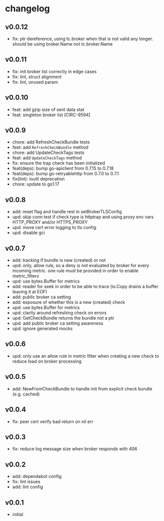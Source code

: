 # changelog

## v0.0.12

* fix: ptr dereference, using tc.broker when that is not valid any longer. should be using broker.Name not tc.broker.Name

## v0.0.11

* fix: init broker list correctly in edge cases
* fix: lint, struct alignment
* fix: lint, unused param

## v0.0.10

* feat: add gzip size of sent data stat
* feat: singleton broker list [CIRC-9594]

## v0.0.9

* chore: add RefreshCheckBundle tests
* feet: add `RefreshCheckBundle` method
* chore: add UpdateCheckTags tests
* feat: add `UpdateCheckTags` method
* fix: ensure the trap check has been initialized
* feat(deps): bump go-apiclient from 0.7.15 to 0.7.18
* feat(deps): bump go-retryablehttp from 0.7.0 to 0.7.1
* fix(lint): ioutil deprecation
* chore: update to go1.17

## v0.0.8

* add: reset flag and handle rest in setBrokerTLSConfig
* upd: skip conn test if check type is httptrap and using proxy env vars HTTP_PROXY and/or HTTPS_PROXY
* upd: move cert error logging to tls config
* upd: disable gci

## v0.0.7

* add: tracking if bundle is new (created) or not
* upd: only, allow rule, so a deny is not evaluated by broker for every incoming metric. one rule _must_ be provided in order to enable metric_filters
* upd: use bytes.Buffer for metrics
* add: reader for seek in order to be able to trace (io.Copy drains a buffer leaving it at EOF)
* add: public broker ca setting
* add: exposure of whether this is a new (created) check
* upd: use bytes.Buffer for metrics
* upd: clarity around refreshing check on errors
* upd: GetCheckBundle returns the bundle not a ptr
* upd: add public broker ca setting awareness
* upd: ignore generated mocks

## v0.0.6

* upd: only use an allow rule in metric filter when creating a new check to reduce load on broker processing

## v0.0.5

* add: NewFromCheckBundle to handle init from explicit check bundle (e.g. cached)

## v0.0.4

* fix: peer cert verify bad return on nil err

## v0.0.3

* fix: reduce log message size when broker responds with 406

## v0.0.2

* add: dependabot config
* fix: lint issues
* add: lint config

## v0.0.1

* initial
